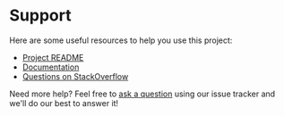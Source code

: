 # Support

Here are some useful resources to help you use this project:

 - [Project README](../README.md)
 - [Documentation](https://commonmark.thephpleague.com/)
 - [Questions on StackOverflow](https://stackoverflow.com/search?q=php+commonmark)

Need more help? Feel free to [ask a question](https://github.com/thephpleague/commonmark/issues/new?labels=question) using our issue tracker and we'll do our best to answer it!
 
